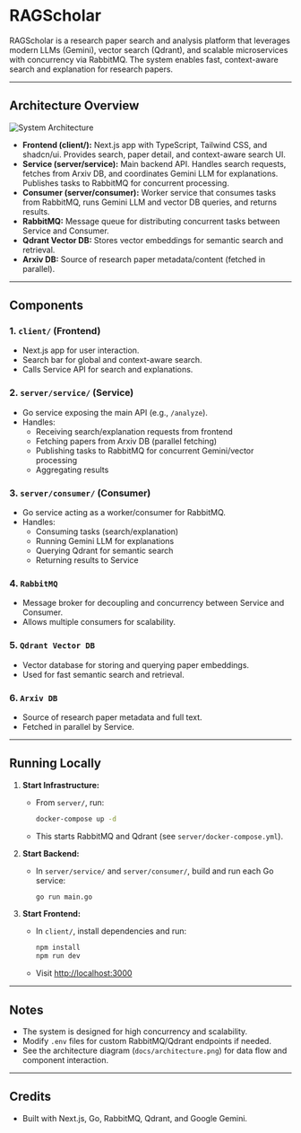 # RAGScholar

RAGScholar is a research paper search and analysis platform that leverages modern LLMs (Gemini), vector search (Qdrant), and scalable microservices with concurrency via RabbitMQ. The system enables fast, context-aware search and explanation for research papers.

---

## Architecture Overview

![System Architecture](docs/architecture.png)

- **Frontend (client/):** Next.js app with TypeScript, Tailwind CSS, and shadcn/ui. Provides search, paper detail, and context-aware search UI.
- **Service (server/service):** Main backend API. Handles search requests, fetches from Arxiv DB, and coordinates Gemini LLM for explanations. Publishes tasks to RabbitMQ for concurrent processing.
- **Consumer (server/consumer):** Worker service that consumes tasks from RabbitMQ, runs Gemini LLM and vector DB queries, and returns results.
- **RabbitMQ:** Message queue for distributing concurrent tasks between Service and Consumer.
- **Qdrant Vector DB:** Stores vector embeddings for semantic search and retrieval.
- **Arxiv DB:** Source of research paper metadata/content (fetched in parallel).

---

## Components

### 1. `client/` (Frontend)
- Next.js app for user interaction.
- Search bar for global and context-aware search.
- Calls Service API for search and explanations.

### 2. `server/service/` (Service)
- Go service exposing the main API (e.g., `/analyze`).
- Handles:
  - Receiving search/explanation requests from frontend
  - Fetching papers from Arxiv DB (parallel fetching)
  - Publishing tasks to RabbitMQ for concurrent Gemini/vector processing
  - Aggregating results

### 3. `server/consumer/` (Consumer)
- Go service acting as a worker/consumer for RabbitMQ.
- Handles:
  - Consuming tasks (search/explanation)
  - Running Gemini LLM for explanations
  - Querying Qdrant for semantic search
  - Returning results to Service

### 4. `RabbitMQ`
- Message broker for decoupling and concurrency between Service and Consumer.
- Allows multiple consumers for scalability.

### 5. `Qdrant Vector DB`
- Vector database for storing and querying paper embeddings.
- Used for fast semantic search and retrieval.

### 6. `Arxiv DB`
- Source of research paper metadata and full text.
- Fetched in parallel by Service.

---

## Running Locally

1. **Start Infrastructure:**
   - From `server/`, run:
     ```bash
     docker-compose up -d
     ```
   - This starts RabbitMQ and Qdrant (see `server/docker-compose.yml`).

2. **Start Backend:**
   - In `server/service/` and `server/consumer/`, build and run each Go service:
     ```bash
     go run main.go
     ```

3. **Start Frontend:**
   - In `client/`, install dependencies and run:
     ```bash
     npm install
     npm run dev
     ```
   - Visit [http://localhost:3000](http://localhost:3000)

---

## Notes
- The system is designed for high concurrency and scalability.
- Modify `.env` files for custom RabbitMQ/Qdrant endpoints if needed.
- See the architecture diagram (`docs/architecture.png`) for data flow and component interaction.

---

## Credits
- Built with Next.js, Go, RabbitMQ, Qdrant, and Google Gemini.
